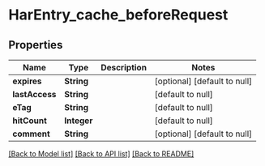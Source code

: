 # HarEntry_cache_beforeRequest
## Properties

| Name | Type | Description | Notes |
|------------ | ------------- | ------------- | -------------|
| **expires** | **String** |  | [optional] [default to null] |
| **lastAccess** | **String** |  | [default to null] |
| **eTag** | **String** |  | [default to null] |
| **hitCount** | **Integer** |  | [default to null] |
| **comment** | **String** |  | [optional] [default to null] |

[[Back to Model list]](../README.md#documentation-for-models) [[Back to API list]](../README.md#documentation-for-api-endpoints) [[Back to README]](../README.md)

